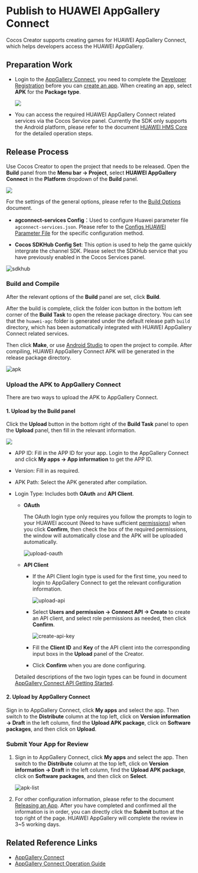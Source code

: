 # Publish to HUAWEI AppGallery Connect

Cocos Creator supports creating games for HUAWEI AppGallery Connect, which helps developers access the HUAWEI AppGallery.

## Preparation Work

- Login to the [AppGallery Connect](https://developer.huawei.com/consumer/en/service/josp/agc/index.html), you need to complete the [Developer Registration](https://developer.huawei.com/consumer/en/doc/start/10104) before you can [create an app](https://developer.huawei.com/consumer/en/doc/distribution/app/agc-create_app). When creating an app, select **APK** for the **Package type**.

  ![](./publish-huawei-agc/app-info.png)

- You can access the required HUAWEI AppGallery Connect related services via the Cocos Service panel. Currently the SDK only supports the Android platform, please refer to the document [HUAWEI HMS Core](../cocos-service/sdkhub-plugins/sdkhub-hms.md) for the detailed operation steps.

## Release Process

Use Cocos Creator to open the project that needs to be released. Open the **Build** panel from the **Menu bar -> Project**, select **HUAWEI AppGallery Connect** in the **Platform** dropdown of the **Build** panel.

![](./publish-huawei-agc/agc-builder.png)

For the settings of the general options, please refer to the [Build Options](build-options.md) document.

- **agconnect-services Config**：Used to configure Huawei parameter file `agconnect-services.json`. Please refer to the [Configs HUAWEI Parameter File](https://service.cocos.com/document/en/sdkhub-plugins/sdkhub-hms.html#configs-huawei-config-file) for the specific configuration method.

- **Cocos SDKHub Config Set**: This option is used to help the game quickly intergrate the channel SDK. Please select the SDKHub service that you have previously enabled in the Cocos Services panel.

![sdkhub](./publish-huawei-agc/sdkhub.png)

### Build and Compile

After the relevant options of the **Build** panel are set, click **Build**.<br>

After the build is complete, click the folder icon button in the bottom left corner of the **Build Task** to open the release package directory. You can see that the `huawei-agc` folder is generated under the default release path `build` directory, which has been automatically integrated with HUAWEI AppGallery Connect related services.

Then click **Make**, or use [Android Studio](native-options.md#make-and-run) to open the project to compile. After compiling, HUAWEI AppGallery Connect APK will be generated in the release package directory.

![apk](./publish-huawei-agc/apk.png)

### Upload the APK to AppGallery Connect

There are two ways to upload the APK to AppGallery Connect.

#### 1. Upload by the Build panel

Click the **Upload** button in the bottom right of the **Build Task** panel to open the **Upload** panel, then fill in the relevant information.

![](./publish-huawei-agc/agc-upload-panel.png)

- APP ID: Fill in the APP ID for your app. Login to the AppGallery Connect and click **My apps -> App information** to get the APP ID.

- Version: Fill in as required.

- APK Path: Select the APK generated after compilation.

- Login Type: Includes both **OAuth** and **API Client**.

    - **OAuth**

        The OAuth login type only requires you follow the prompts to login to your HUAWEI account (Need to have sufficient [permissions](https://developer.huawei.com/consumer/en/doc/distribution/app/agc-team_account_mgt#appendix)) when you click **Confirm**, then check the box of the required permissions, the window will automatically close and the APK will be uploaded automatically.

        ![upload-oauth](./publish-huawei-agc/upload-oauth.png)

    - **API Client**

        - If the API Client login type is used for the first time, you need to login to AppGallery Connect to get the relevant configuration information.

          ![upload-api](./publish-huawei-agc/upload-api.png)

        - Select **Users and permission -> Connect API -> Create** to create an API client, and select role permissions as needed, then click **Confirm**.

          ![create-api-key](./publish-huawei-agc/create-api-key.png)

        - Fill the **Client ID** and **Key** of the API client into the corresponding input boxs in the **Upload** panel of the Creator.

        - Click **Confirm** when you are done configuring.

    Detailed descriptions of the two login types can be found in document [AppGallery Connect API Getting Started](https://developer.huawei.com/consumer/en/doc/development/AppGallery-connect-Guides/agcapi-getstarted).

#### 2. Upload by AppGallery Connect

Sign in to AppGallery Connect, click **My apps** and select the app. Then switch to the **Distribute** column at the top left, click on **Version information -> Draft** in the left column, find the **Upload APK package**, click on **Software packages**, and then click on **Upload**.

### Submit Your App for Review

1. Sign in to AppGallery Connect, click **My apps** and select the app. Then switch to the **Distribute** column at the top left, click on **Version information -> Draft** in the left column, find the **Upload APK package**, click on **Software packages**, and then click on **Select**.

    ![apk-list](./publish-huawei-agc/apk-list.png)

2. For other configuration information, please refer to the document [Releasing an App](https://developer.huawei.com/consumer/en/doc/distribution/app/agc-release_app). After you have completed and confirmed all the information is in order, you can directly click the **Submit** button at the top right of the page. HUAWEI AppGallery will complete the review in 3~5 working days.

## Related Reference Links

- [AppGallery Connect](https://developer.huawei.com/consumer/en/service/josp/agc/index.html)
- [AppGallery Connect Operation Guide](https://developer.huawei.com/consumer/en/doc/distribution/app/agc-create_app)
